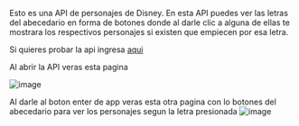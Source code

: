 Esto es una API de personajes de Disney.
En esta API puedes ver las letras del abecedario en forma de botones donde al darle clic a alguna de ellas te mostrara los respectivos personajes si existen que empiecen por esa letra.

Si quieres probar la api ingresa [aqui](https://idyllic-twilight-d0aa31.netlify.app/)

Al abrir la API veras esta pagina

![image](https://github.com/user-attachments/assets/34575c55-4cde-4ef5-8511-3c3f5494815b) 

Al darle al boton enter de app veras esta otra pagina con lo botones del abecedario para ver los personajes segun la letra presionada
![image](https://github.com/user-attachments/assets/2fe56818-0ff9-4579-89ed-1fde22d9c2ed)
